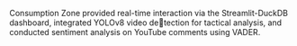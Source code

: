 Consumption Zone provided real-time interaction via the Streamlit-DuckDB dashboard, integrated YOLOv8 video de￾tection for tactical analysis, and conducted sentiment analysis
on YouTube comments using VADER.
